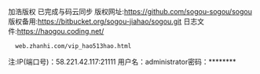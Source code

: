 加浩版权
已完成与码云同步
版权网址:https://github.com/sogou-sogou/sogou
版权备用:https://bitbucket.org/sogou-jiahao/sogou.git
日志文件:https://haogou.coding.net/
       
       
       
      web.zhanhi.com/vip_hao513hao.html
注:IP(端口号)：58.221.42.117:21111
用户名：administrator密码：********
